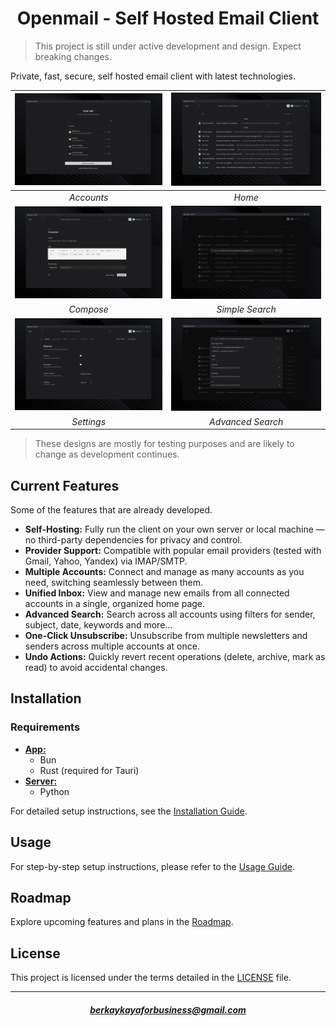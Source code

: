 <h1 align="center">Openmail - Self Hosted Email Client</h1>

> This project is still under active development and design. Expect breaking changes.

Private, fast, secure, self hosted email client with latest technologies.

| ![Accounts](docs/screenshots/login.png)              |        ![Home](docs/screenshots/home.png)                 |
| :------------------------------------------------------: | :-------------------------------------------------------------: |
|                      _Accounts_                      |                          _Home_                           |
|  ![Compose](docs/screenshots/compose.png)     | ![Simple Search](docs/screenshots/simple-search.png)   |
|                      _Compose_                      |                       _Simple Search_                       |
| ![Settings](docs/screenshots/settings.png)              |        ![Advanced Search](docs/screenshots/advanced-search.png)                 |
|                      _Settings_                      |                          _Advanced Search_                           |


> These designs are mostly for testing purposes and are likely to change as development continues.

## Current Features

Some of the features that are already developed.

- **Self-Hosting:** Fully run the client on your own server or local machine — no third-party dependencies for privacy and control.
- **Provider Support:** Compatible with popular email providers (tested with Gmail, Yahoo, Yandex) via IMAP/SMTP.
- **Multiple Accounts:** Connect and manage as many accounts as you need, switching seamlessly between them.
- **Unified Inbox:** View and manage new emails from all connected accounts in a single, organized home page.
- **Advanced Search:** Search across all accounts using filters for sender, subject, date, keywords and more...
- **One-Click Unsubscribe:** Unsubscribe from multiple newsletters and senders across multiple accounts at once.
- **Undo Actions:** Quickly revert recent operations (delete, archive, mark as read) to avoid accidental changes.

## Installation

### Requirements

- [**App:**](app/)
  - Bun
  - Rust (required for Tauri)
- [**Server:**](server/)
  - Python

For detailed setup instructions, see the [Installation Guide](docs/INSTALLATION.md).

## Usage

For step-by-step setup instructions, please refer to the [Usage Guide](docs/USAGE.md).

## Roadmap

Explore upcoming features and plans in the [Roadmap](docs/ROADMAP.md).

## License

This project is licensed under the terms detailed in the [LICENSE](LICENSE) file.

***

<h5 align="center"><a href="mailto:berkaykayaforbusiness@gmail.com">berkaykayaforbusiness@gmail.com</a></h5>
